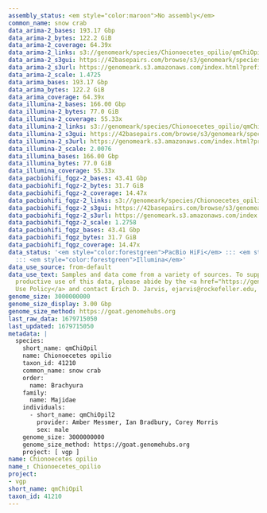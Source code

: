 ```yaml
---
assembly_status: <em style="color:maroon">No assembly</em>
common_name: snow crab
data_arima-2_bases: 193.17 Gbp
data_arima-2_bytes: 122.2 GiB
data_arima-2_coverage: 64.39x
data_arima-2_links: s3://genomeark/species/Chionoecetes_opilio/qmChiOpil2/genomic_data/arima/<br>
data_arima-2_s3gui: https://42basepairs.com/browse/s3/genomeark/species/Chionoecetes_opilio/qmChiOpil2/genomic_data/arima/
data_arima-2_s3url: https://genomeark.s3.amazonaws.com/index.html?prefix=species/Chionoecetes_opilio/qmChiOpil2/genomic_data/arima/
data_arima-2_scale: 1.4725
data_arima_bases: 193.17 Gbp
data_arima_bytes: 122.2 GiB
data_arima_coverage: 64.39x
data_illumina-2_bases: 166.00 Gbp
data_illumina-2_bytes: 77.0 GiB
data_illumina-2_coverage: 55.33x
data_illumina-2_links: s3://genomeark/species/Chionoecetes_opilio/qmChiOpil2/genomic_data/illumina/<br>
data_illumina-2_s3gui: https://42basepairs.com/browse/s3/genomeark/species/Chionoecetes_opilio/qmChiOpil2/genomic_data/illumina/
data_illumina-2_s3url: https://genomeark.s3.amazonaws.com/index.html?prefix=species/Chionoecetes_opilio/qmChiOpil2/genomic_data/illumina/
data_illumina-2_scale: 2.0076
data_illumina_bases: 166.00 Gbp
data_illumina_bytes: 77.0 GiB
data_illumina_coverage: 55.33x
data_pacbiohifi_fqgz-2_bases: 43.41 Gbp
data_pacbiohifi_fqgz-2_bytes: 31.7 GiB
data_pacbiohifi_fqgz-2_coverage: 14.47x
data_pacbiohifi_fqgz-2_links: s3://genomeark/species/Chionoecetes_opilio/qmChiOpil2/genomic_data/pacbio_hifi/<br>
data_pacbiohifi_fqgz-2_s3gui: https://42basepairs.com/browse/s3/genomeark/species/Chionoecetes_opilio/qmChiOpil2/genomic_data/pacbio_hifi/
data_pacbiohifi_fqgz-2_s3url: https://genomeark.s3.amazonaws.com/index.html?prefix=species/Chionoecetes_opilio/qmChiOpil2/genomic_data/pacbio_hifi/
data_pacbiohifi_fqgz-2_scale: 1.2758
data_pacbiohifi_fqgz_bases: 43.41 Gbp
data_pacbiohifi_fqgz_bytes: 31.7 GiB
data_pacbiohifi_fqgz_coverage: 14.47x
data_status: '<em style="color:forestgreen">PacBio HiFi</em> ::: <em style="color:forestgreen">Arima</em>
  ::: <em style="color:forestgreen">Illumina</em>'
data_use_source: from-default
data_use_text: Samples and data come from a variety of sources. To support fair and
  productive use of this data, please abide by the <a href="https://genome10k.soe.ucsc.edu/data-use-policies/">Data
  Use Policy</a> and contact Erich D. Jarvis, ejarvis@rockefeller.edu, with any questions.
genome_size: 3000000000
genome_size_display: 3.00 Gbp
genome_size_method: https://goat.genomehubs.org
last_raw_data: 1679715050
last_updated: 1679715050
metadata: |
  species:
    short_name: qmChiOpil
    name: Chionoecetes opilio
    taxon_id: 41210
    common_name: snow crab
    order:
      name: Brachyura
    family:
      name: Majidae
    individuals:
      - short_name: qmChiOpil2
        provider: Amber Messmer, Ian Bradbury, Corey Morris
        sex: male
    genome_size: 3000000000
    genome_size_method: https://goat.genomehubs.org
    project: [ vgp ]
name: Chionoecetes opilio
name_: Chionoecetes_opilio
project:
- vgp
short_name: qmChiOpil
taxon_id: 41210
---
```

